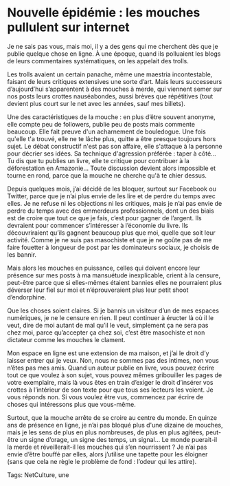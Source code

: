 # Nouvelle épidémie : les mouches pullulent sur internet

Je ne sais pas vous, mais moi, il y a des gens qui me cherchent dès que je publie quelque chose en ligne. À une époque, quand ils polluaient les blogs de leurs commentaires systématiques, on les appelait des trolls.<span id="more-55504"></span>

Les trolls avaient un certain panache, même une maestria incontestable, faisant de leurs critiques extensives une sorte d’art. Mais leurs successeurs d’aujourd’hui s’apparentent à des mouches à merde, qui viennent semer sur nos posts leurs crottes nauséabondes, aussi brèves que répétitives (tout devient plus court sur le net avec les années, sauf mes billets).

Une des caractéristiques de la mouche : en plus d’être souvent anonyme, elle compte peu de followers, publie peu de posts mais commente beaucoup. Elle fait preuve d'un acharnement de bouledogue. Une fois qu'elle t'a trouvé, elle ne te lâche plus, quitte a être presque toujours hors sujet. Le débat constructif n'est pas son affaire, elle s'attaque à la personne pour décrier ses idées. Sa technique d'agression préférée : taper à côté… Tu dis que tu publies un livre, elle te critique pour contribuer à la déforestation en Amazonie… Toute discussion devient alors impossible et tourne en rond, parce que la mouche ne cherche qu'à te chier dessus.

Depuis quelques mois, j’ai décidé de les bloquer, surtout sur Facebook ou Twitter, parce que je n’ai plus envie de les lire et de perdre du temps avec elles. Je ne refuse ni les objections ni les critiques, mais je n’ai pas envie de perdre du temps avec des emmerdeurs professionnels, dont un des biais est de croire que tout ce que je fais, c’est pour gagner de l’argent. Ils devraient pour commencer s’intéresser à l’économie du livre. Ils découvriraient qu’ils gagnent beaucoup plus que moi, quelle que soit leur activité. Comme je ne suis pas masochiste et que je ne goûte pas de me faire fouetter à longueur de post par les dominateurs sociaux, je choisis de les bannir.

Mais alors les mouches en puissance, celles qui doivent encore leur présence sur mes posts à ma mansuétude inexplicable, crient à la censure, peut-être parce que si elles-mêmes étaient bannies elles ne pourraient plus déverser leur fiel sur moi et n’éprouveraient plus leur petit shoot d’endorphine.

Que les choses soient claires. Si je bannis un visiteur d’un de mes espaces numériques, je ne le censure en rien. Il peut continuer à éructer là où il le veut, dire de moi autant de mal qu’il le veut, simplement ça ne sera pas chez moi, parce qu’accepter ça chez soi, c’est être masochiste et non dictateur comme les mouches le clament.

Mon espace en ligne est une extension de ma maison, et j’ai le droit d’y laisser entrer qui je veux. Non, nous ne sommes pas des intimes, non vous n’êtes pas mes amis. Quand un auteur publie en livre, vous pouvez écrire tout ce que voulez à son sujet, vous pouvez mêmes gribouiller les pages de votre exemplaire, mais là vous êtes en train d’exiger le droit d’insérer vos crottes à l’intérieur de son texte pour que tous ses lecteurs les voient. Je vous réponds non. Si vous voulez être vus, commencez par écrire de choses qui intéressons plus que vous-même.

Surtout, que la mouche arrête de se croire au centre du monde. En quinze ans de présence en ligne, je n’ai pas bloqué plus d'une dizaine de mouches, mais je les sens de plus en plus nombreuses, de plus en plus agitées, peut-être un signe d’orage, un signe des temps, un signal… Le monde puerait-il la merde et réveillerait-il les mouches qui s’en nourrissent ? Je n’ai pas envie d’être bouffé par elles, alors j’utilise une tapette pour les éloigner (sans que cela ne règle le problème de fond : l’odeur qui les attire).

Tags: NetCulture, une